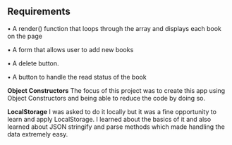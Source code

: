 ## Requirements

• A render() function that loops through the array and displays each book on the page

• A form that allows user to add new books

• A delete button.

• A button to handle the read status of the book

**Object Constructors**
The focus of this project was to create this app using Object Constructors and being able to reduce the code by doing so.

**LocalStorage**
I was asked to do it locally but it was a fine opportunity to learn and apply LocalStorage. I learned about the basics of it and also learned about JSON stringify and parse methods which made handling the data extremely easy.
